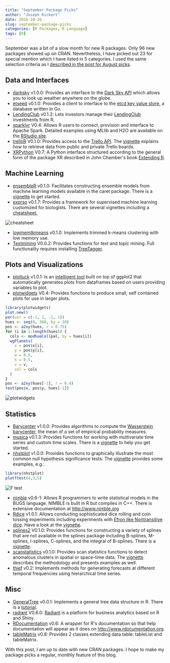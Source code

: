 ```yaml
---
title: "September Package Picks"
author: "Joseph Rickert"
date: 2016-10-26
slug: september-package-picks
categories: [R Packages, R Language]
tags: [R]
---
```


September was a bit of a slow month for new R packages. Only 96 new packages showed up on CRAN. Nevertheless, I have picked out 23 for special mention which I have listed in 5 categories. I used the same selection criteria as I [described in the post for August picks](/2016/10/21/august-package-picks/).

## Data and Interfaces

- [darksky](https://mran.revolutionanalytics.com/package/darksky/) v1.0.0: Provides an interface to the [Dark Sky API](https://darksky.net/dev/docs) which allows you to look up weather anywhere on the globe.
- [etseed](https://mran.revolutionanalytics.com/package/etseed/) v0.1.0: Provides a client to interface to the [etcd key value store](https://github.com/coreos/etcd), a database written in Go.
- [LendingClub](https://mran.revolutionanalytics.com/package/LendingClub/) v0.1.2: Lets investors manage their [LendingClub](https://www.lendingclub.com/) investments from R.
- [sparklyr](https://mran.revolutionanalytics.com/package/sparklyr/) V0.4: Allows R users to connect, provision and interface to Apache Spark. Detailed examples using MLlib and H2O are available on the [RStudio site](http://spark.rstudio.com/).
- [trelloR](https://mran.revolutionanalytics.com/package/trelloR/) V0.1.0: Provides access to the [Trello API](https://developers.trello.com/). The [vignette](https://mran.revolutionanalytics.com/web/packages/trelloR/vignettes/R_API_for_Trello.html) explains how to retrieve data from public and private Trello boards.
- [XRPython](https://mran.revolutionanalytics.com/package/XRPython/) V0.7: A Python interface structured according to the general form of the package XR described in John Chamber's book [Extending R](https://www.crcpress.com/Extending-R/Chambers/p/book/9781498775717).

## Machine Learning

- [ensembleR](https://mran.revolutionanalytics.com/package/ensembleR/) v0.1.0: Facilitates constructing ensemble models from machine learning models available in the caret package. There is a [vignette](https://mran.revolutionanalytics.com/web/packages/ensembleR/vignettes/Introduction_to_ensembleR.html) to get started.
- [exprso](https://mran.revolutionanalytics.com/package/exprso/) v0.1.7: Provides a framework for supervised machine learning customized for biologists. There are several vignettes including a [cheatsheet.](https://mran.revolutionanalytics.com/web/packages/exprso/vignettes/cheatsheet.html)

![cheatsheet](https://www.rstudio.com/wp-content/uploads/2016/10/cheatsheet-1024x885.jpeg)

- [lowmemtkmeans](https://mran.revolutionanalytics.com/web/packages/lowmemtkmeans/lowmemtkmeans.pdf) v0.1.0: Implements trimmed k-means clustering with low memory use.
- [Textmining](https://mran.revolutionanalytics.com/package/textmining/) V0.0.2: Provides functions for text and topic mining. Full functionality requires installing [TreeTagger](http://www.cis.uni-muenchen.de/~schmid/tools/TreeTagger/).

## Plots and Visualizations

- [plotluck](https://mran.revolutionanalytics.com/package/plotluck/) v1.0.1: Is an [intelligent tool](https://mran.revolutionanalytics.com/web/packages/plotluck/vignettes/plotluck.html) built on top of ggplot2 that automatically generates plots from dataframes based on users providing variables to plot.
- [plotwidgets](https://mran.revolutionanalytics.com/package/plotwidgets/) V0.4: Provides functions to produce small, self contained plots for use in larger plots.

```r
library(plotwidgets)
plot.new()
par(usr = c(-1, 1, -1, 1))
hues <- seq(0, 360, by = 30)
pos <- a2xy(hues, r = 0.75)
for (i in 1:length(hues)) {
  cols <- modhueCol(pal, by = hues[i])
  wgPlanets(
    x = pos$x[i],
    y = pos$y[i],
    w = 0.5,
    h = 0.5,
    v = v,
    col = cols
  )
}
pos <- a2xy(hues[-1], r = 0.4)
text(pos$x, pos$y, hues[-1])
```

![plotwidgets](https://www.rstudio.com/wp-content/uploads/2016/10/plotwidgets.png)

## Statistics

- [Barycenter](https://mran.revolutionanalytics.com/package/Barycenter/) v1.0.0: Provides algorithms to compute the [Wasserstein barycenter](http://jmlr.org/proceedings/papers/v32/cuturi14.pdf), the mean of a set of empirical probability measures.
- [musica](https://mran.revolutionanalytics.com/package/musica/) v0.1.3: Provides functions for working with multivariate time series and custom time scales. There is a [vignette](https://mran.revolutionanalytics.com/web/packages/musica/vignettes/using_musica.html) to help you get started.
- [nhstplot](https://mran.revolutionanalytics.com/package/nhstplot/) v1.0.0: Provides functions to graphically illustrate the most common null hypothesis significance tests. The [vignette](https://mran.revolutionanalytics.com/web/packages/nhstplot/vignettes/nhstplot.html) provides some examples, e.g.:

```r
library(nhstplot)
plotftest(4,3,5)
```

![F test](https://www.rstudio.com/wp-content/uploads/2016/10/F-test.png)

- [nimble](https://mran.revolutionanalytics.com/package/nimble/) v0.6-1: Allows R programmers to write statistical models in the BUGS language. NIMBLE is built in R but compiles in C++. There is extensive documentation at http://www.nimble.org
- [Rdice](https://mran.revolutionanalytics.com/package/Rdice/) v1.0.1: Allows conducting sophisticated dice rolling and coin tossing experiments including experiments with [Efron like Nontransitive dice](https://en.wikipedia.org/wiki/Nontransitive_dice). Have a look at the [vignette](https://mran.revolutionanalytics.com/web/packages/Rdice/vignettes/Rdice-vignette.pdf).
- [splines2](https://mran.revolutionanalytics.com/package/splines2/) V0.1.0: Provides functions for constructing a variety of splines that are not available in the splines package including B-splines, M-splines, I-splines, C-splines, and the integral of B-splines. There is a [vignette](https://mran.revolutionanalytics.com/web/packages/splines2/vignettes/splines2-intro.html).
- [scanstatistics](https://mran.revolutionanalytics.com/web/packages/scanstatistics/scanstatistics.pdf) v0.1.0: Provides scan statistics functions to detect anomalous clusters in spatial or space-time data. The [vignette](https://mran.revolutionanalytics.com/web/packages/scanstatistics/vignettes/introduction.html) describes the methodology and presents examples as well.
- [thief](https://mran.revolutionanalytics.com/package/thief/) v0.2: Implements methods for generating forecasts at different temporal frequencies using hierarchical time series.

## Misc

- [GeneralTree](https://mran.revolutionanalytics.com/package/GeneralTree/) v0.0.1: Implements a general tree data structure in R. There is a [tutorial](https://mran.revolutionanalytics.com/web/packages/GeneralTree/vignettes/tutorial.html).
- [radiant](https://mran.revolutionanalytics.com/package/radiant/) V0.6.0: [Radiant](https://mran.revolutionanalytics.com/web/packages/radiant/vignettes/programming.html) is a platform for business analytics based on R and Shiny.
- [RDocumentation](https://mran.revolutionanalytics.com/package/RDocumentation/) v0.6: A wrapper for R's documentation so that help documentation will appear as it does on http://www.rdocumentation.org.
- [tableMatrix](https://mran.revolutionanalytics.com/package/tableMatrix/) v0.8: Provides 2 classes extending data.table: tableList and tableMatrix.

With this post, I am up to date with new CRAN packages. I hope to make my package picks a regular, monthly feature of this blog.
